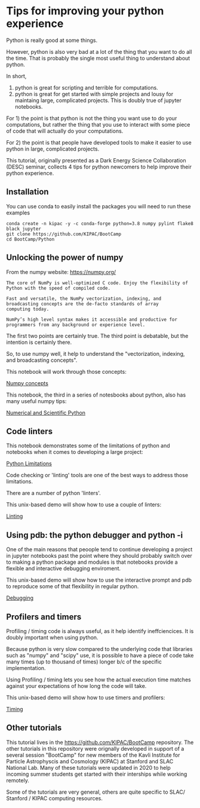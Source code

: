 # Tips for improving your python experience

Python is really good at some things.

However, python is also very bad at a lot of the thing that you want to do all the time.  That is probably the single
most useful thing to understand about python.

In short,
  1. python is great for scripting and terrible for computations.
  2. python is great for get started with simple projects and lousy
     for maintaing large, complicated projects.  This is doubly true
     of jupyter notebooks.

For 1) the point is that python is not the thing you want use to do your computations, but
rather the thing that you use to interact with some piece of code that
will actually do your computations.

For 2) the point is that people have developed tools to make it easier
to use python in large, complicated projects.

This tutorial, originally presented as a Dark Energy Science
Collaboration (DESC) seminar, collects 4 tips for python newcomers to help improve their python experience.


## Installation 

You can use conda to easily install the packages you will need to run these examples

    conda create -n kipac -y -c conda-forge python=3.8 numpy pylint flake8 black jupyter
    git clone https://github.com/KIPAC/BootCamp
    cd BootCamp/Python


## Unlocking the power of numpy

From the numpy website: https://numpy.org/

    The core of NumPy is well-optimized C code. Enjoy the flexibility of Python with the speed of compiled code.

    Fast and versatile, the NumPy vectorization, indexing, and
    broadcasting concepts are the de-facto standards of array
    computing today.

	NumPy’s high level syntax makes it accessible and productive for programmers from any background or experience level.

The first two points are certainly true.  The third point is
debatable, but the intention is certainly there.

So, to use numpy well, it help to understand the "vectorization,
indexing, and broadcasting concepts".

This notebook will work through those concepts:

[Numpy concepts](./Numpy.ipynb)

This notebook, the third in a series of notesbooks about python, also
has many useful numpy tips:

[Numerical and Scientific Python](Python/Python%20(3).ipynb)


## Code linters

This notebook demonstrates some of the limitations of python and
notebooks when it comes to developing a large project:

[Python Limitations](./StuffNotToDoInNotebooks.ipynb)

Code checking or 'linting' tools are one of the best ways to address
those limitations.

There are a number of python 'linters'.

This unix-based demo will show how to use a couple of linters:

[Linting](./Linting.md)


## Using pdb: the python debugger and python -i

One of the main reasons that peoople tend to continue developing a project
in jupyter notebooks past the point where they should probably
switch over to making a python package and modules is that notebooks
provide a flexible and interactive debugging enviroment.

This unix-based demo will show how to use the interactive prompt and pdb to 
reproduce some of that flexibility in regular python.

[Debugging](./Debugging.md)


## Profilers and timers

Profiling / timing code is always useful, as it help identify
ineffciencices.  It is doubly important when using python.

Because python is very slow compared to the underlying code
that libraries such as "numpy" and "scipy" use, it is possible to have
a piece of code take many times (up to thousand of times) longer b/c of the specific
implementation.

Using Profiling / timing lets you see how the actual execution
time matches against your expectations of how long the code will take.

This unix-based demo will show how to use timers and profilers:

[Timing](./Timing.md)



## Other tutorials

This tutorial lives in the https://github.com/KIPAC/BootCamp
repository.  The other tutorials in this repository were
orignally developed in support of a several session "BootCamp" for
new members of the Kavli Institute for Particle Astrophyscis and
Cosmology (KIPAC) at Stanford and SLAC National Lab.   Many of these
tutorials were updated in 2020 to help incoming summer students get
started with their interships while working remotely.

Some of the tutorials are very general, others are quite specific to
SLAC/ Stanford / KIPAC computing resources.



